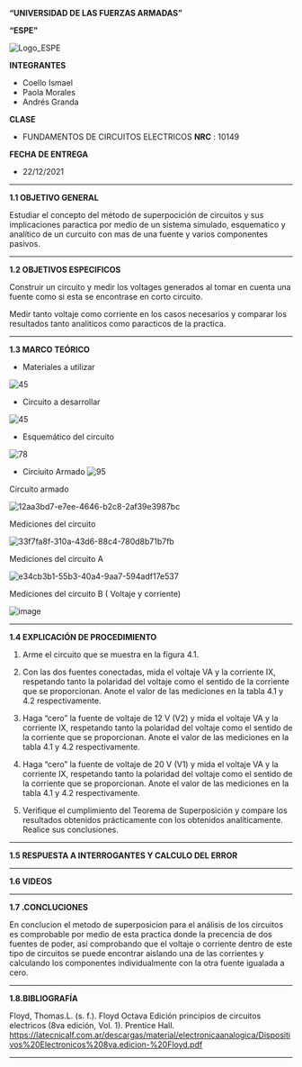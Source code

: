 **“UNIVERSIDAD DE LAS FUERZAS ARMADAS”**

**“ESPE”**

![Logo_ESPE](https://user-images.githubusercontent.com/93800511/140828546-04ee2765-180c-4e68-84cf-8bca73c21c5f.png)

**INTEGRANTES**
* Coello Ismael 
* Paola Morales 
* Andrés Granda
 
**CLASE**
* FUNDAMENTOS DE CIRCUITOS ELECTRICOS **NRC** : 10149

**FECHA DE ENTREGA**
* 22/12/2021
--------------------------------------------------------------------------------------------------------------------------------------------------------------------------------

**1.1 OBJETIVO GENERAL**

Estudiar el concepto del método de superpocición de circuitos y sus implicaciones paractica por medio de un sistema simulado, esquematico y analítico de un curcuito con mas de una fuente y varios componentes pasivos. 

--------------------------------------------------------------------------------------------------------------------------------------------------------------------------------

**1.2 OBJETIVOS ESPECIFICOS**

Construir un circuito y medir los voltages generados al tomar en cuenta una fuente como si esta se encontrase en corto circuito.

Medir tanto voltaje como corriente en los casos necesarios y comparar los resultados tanto analiticos como paracticos de la practica.

--------------------------------------------------------------------------------------------------------------------------------------------------------------------------------

**1.3 MARCO TEÓRICO**

* Materiales a utilizar

![45](https://user-images.githubusercontent.com/93800511/147148540-4c625ba5-a153-406e-9326-11f1f0a0effe.png)

* Circuito a desarrollar

![45](https://user-images.githubusercontent.com/93800511/147148692-ce09e4d6-3f21-4443-b846-2572b9353837.png)

* Esquemático del circuito 

![78](https://user-images.githubusercontent.com/93800511/147150848-dee73b58-4653-4076-b92d-3787d8957f14.png)

* Circiuito Armado 
![95](https://user-images.githubusercontent.com/93800511/147153300-d8392b79-6747-4af6-a266-dc9b7e05436b.jpg)

Circuito armado 

![12aa3bd7-e7ee-4646-b2c8-2af39e3987bc](https://user-images.githubusercontent.com/93835587/147153965-81358da5-be44-47dc-910b-e8c138d18ef4.jpg)

Mediciones del circuito

![33f7fa8f-310a-43d6-88c4-780d8b71b7fb](https://user-images.githubusercontent.com/93835587/147154017-4c69d67c-502d-4f4b-9830-4a7b2b319f4b.jpg)

Mediciones del circuito A

![e34cb3b1-55b3-40a4-9aa7-594adf17e537](https://user-images.githubusercontent.com/93835587/147154101-3ce59266-e0f8-46ec-bfd1-3da6aeb3bfee.jpg)


Mediciones del circuito B ( Voltaje y corriente)

![image](https://user-images.githubusercontent.com/93835587/147154081-d022af53-6c4e-41d8-b58f-9c316c726014.png)


--------------------------------------------------------------------------------------------------------------------------------------------------------------------------------

**1.4 EXPLICACIÓN DE PROCEDIMIENTO**

1. Arme el circuito que se muestra en la figura 4.1.

2. Con las dos fuentes conectadas, mida el voltaje VA y la corriente IX, respetando
tanto la polaridad del voltaje como el sentido de la corriente que se proporcionan. Anote
el valor de las mediciones en la tabla 4.1 y 4.2 respectivamente.

3. Haga “cero” la fuente de voltaje de 12 V (V2) y mida el voltaje VA y la corriente
IX, respetando tanto la polaridad del voltaje como el sentido de la corriente que se
proporcionan. Anote el valor de las mediciones en la tabla 4.1 y 4.2 respectivamente.

4. Haga “cero” la fuente de voltaje de 20 V (V1) y mida el voltaje VA y la corriente
IX, respetando tanto la polaridad del voltaje como el sentido de la corriente que se
proporcionan. Anote el valor de las mediciones en la tabla 4.1 y 4.2 respectivamente.

5. Verifique el cumplimiento del Teorema de Superposición y compare los
resultados obtenidos prácticamente con los obtenidos analíticamente. Realice sus
conclusiones.

--------------------------------------------------------------------------------------------------------------------------------------------------------------------------------

**1.5 RESPUESTA A INTERROGANTES Y CALCULO DEL ERROR**

--------------------------------------------------------------------------------------------------------------------------------------------------------------------------------

**1.6 VIDEOS**

--------------------------------------------------------------------------------------------------------------------------------------------------------------------------------

**1.7 .CONCLUCIONES**

En conclucion el metodo de superposicion para el análisis de los circuitos es comprobable por medio de esta practica donde la precencia de dos fuentes de poder, así comprobando que el voltaje o corriente dentro de este tipo de circuitos se puede encontrar aislando una de las corrientes y calculando los componentes individualmente con la otra fuente igualada a cero. 

--------------------------------------------------------------------------------------------------------------------------------------------------------------------------------

**1.8.BIBLIOGRAFÍA**

Floyd, Thomas.L. (s. f.). Floyd Octava Edición principios de circuitos electricos (8va edición, Vol. 1). Prentice Hall. https://latecnicalf.com.ar/descargas/material/electronicaanalogica/Dispositivos%20Electronicos%208va.edicion-%20Floyd.pdf

--------------------------------------------------------------------------------------------------------------------------------------------------------------------------------

